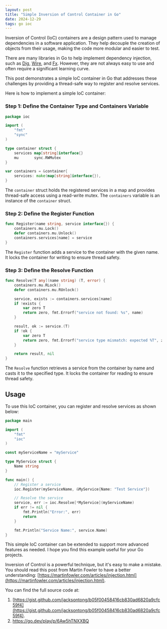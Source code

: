 ```yaml
---
layout: post
title: "Simple Inversion of Control Container in Go"
date: 2024-12-29
tags: go ioc
---
```


Inversion of Control (IoC) containers are a design pattern used to manage dependencies in a software application. They help decouple the creation of objects from their usage, making the code more modular and easier to test.

There are many libraries in Go to help implement dependency injection, such as [Dig](https://github.com/uber-go/dig), [Wire](https://github.com/google/wire), and [Fx](https://github.com/uber-go/fx). However, they are not always easy to use and often require a significant learning curve.

This post demonstrates a simple IoC container in Go that addresses these challenges by providing a thread-safe way to register and resolve services.

Here is how to implement a simple IoC container:

### Step 1: Define the Container Type and Containers Variable

```go
package ioc

import (
	"fmt"
	"sync"
)

type container struct {
	services map[string]interface{}
	mu       sync.RWMutex
}

var containers = &container{
	services: make(map[string]interface{}),
}
```

The `container` struct holds the registered services in a map and provides thread-safe access using a read-write mutex. The `containers` variable is an instance of the `container` struct.

### Step 2: Define the Register Function

```go
func Register(name string, service interface{}) {
	containers.mu.Lock()
	defer containers.mu.Unlock()
	containers.services[name] = service
}
```

The `Register` function adds a service to the container with the given name. It locks the container for writing to ensure thread safety.

### Step 3: Define the Resolve Function

```go
func Resolve[T any](name string) (T, error) {
	containers.mu.RLock()
	defer containers.mu.RUnlock()

	service, exists := containers.services[name]
	if !exists {
		var zero T
		return zero, fmt.Errorf("service not found: %s", name)
	}

	result, ok := service.(T)
	if !ok {
		var zero T
		return zero, fmt.Errorf("service type mismatch: expected %T", zero)
	}

	return result, nil
}
```

The `Resolve` function retrieves a service from the container by name and casts it to the specified type. It locks the container for reading to ensure thread safety.

## Usage

To use this IoC container, you can register and resolve services as shown below:

```go
package main

import (
	"fmt"
	"ioc"
)

const myServiceName = "myService"

type MyService struct {
	Name string
}

func main() {
	// Register a service
	ioc.Register(myServiceName, &MyService{Name: "Test Service"})

	// Resolve the service
	service, err := ioc.Resolve[*MyService](myServiceName)
	if err != nil {
		fmt.Println("Error:", err)
		return
	}

	fmt.Println("Service Name:", service.Name)
}
```

This simple IoC container can be extended to support more advanced features as needed. I hope you find this example useful for your Go projects.

Inversion of Control is a powerful technique, but it's easy to make a mistake. You should read this post from Martin Fowler to have a better understanding: [https://martinfowler.com/articles/injection.html](https://martinfowler.com/articles/injection.html).

You can find the full source code at:
1. [https://gist.github.com/jacksontong/b05f00458416cb830ad6820a9cfc59f4](https://gist.github.com/jacksontong/b05f00458416cb830ad6820a9cfc59f4).
2. https://go.dev/play/p/6Aw5hTNXXBQ
